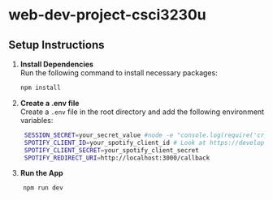 # web-dev-project-csci3230u
## Setup Instructions

1. **Install Dependencies**  
   Run the following command to install necessary packages:
   ```bash
   npm install
2. **Create a .env file**  
  Create a ```.env``` file in the root directory and add the following environment variables:
   ```bash
    SESSION_SECRET=your_secret_value #node -e "console.log(require('crypto').randomBytes(64).toString('hex'));"
    SPOTIFY_CLIENT_ID=your_spotify_client_id # Look at https://developer.spotify.com/documentation/web-api 
    SPOTIFY_CLIENT_SECRET=your_spotify_client_secret
    SPOTIFY_REDIRECT_URI=http://localhost:3000/callback

3. **Run the App**
```bash
    npm run dev
